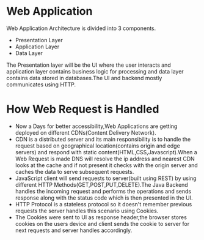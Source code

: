 # Web Application

Web Application Architecture is divided into 3 components.
- Presentation Layer
- Application Layer
- Data Layer

The Presentation layer will be the UI  where the user interacts and application layer contains business logic for processing and data layer contains data stored in databases.The UI and backend mostly communicates using HTTP.

# How Web Request is Handled

* Now a Days for better accessibility,Web Applications are getting deployed on different CDNs(Content Delivery Network).
* CDN is a distributed server and its main responsibility is to handle the request based on geographical location(contains origin and edge servers) and respond with static content(HTML,CSS,Javascript).When a Web Request is made DNS will resolve the ip address and nearest CDN looks at the cache and if not present it checks with the origin server and caches the data to serve subsequent requests.
* JavaScript client will send requests to server(built using REST) by using different HTTP Methods(GET,POST,PUT,DELETE).The Java Backend handles the incoming request and performs the operations and sends response along with the status code which is then presented in the UI.
* HTTP Protocol is a stateless protocol so it doesn't remember previous requests the server handles this scenario using Cookies.
* The Cookies were sent to UI as response header,the browser stores cookies on the users device and client sends the cookie to server for next requests and server handles accordingly.
